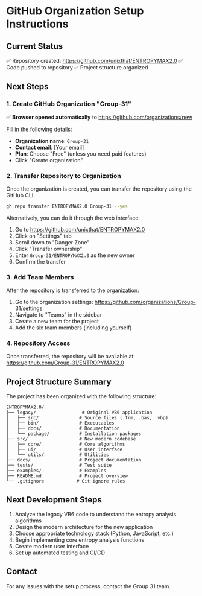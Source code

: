 # GitHub Organization Setup Instructions

## Current Status
✅ Repository created: https://github.com/unixthat/ENTROPYMAX2.0
✅ Code pushed to repository
✅ Project structure organized

## Next Steps

### 1. Create GitHub Organization "Group-31"

✅ **Browser opened automatically** to https://github.com/organizations/new

Fill in the following details:
- **Organization name**: `Group-31`
- **Contact email**: [Your email]
- **Plan**: Choose "Free" (unless you need paid features)
- Click "Create organization"

### 2. Transfer Repository to Organization

Once the organization is created, you can transfer the repository using the GitHub CLI:

```bash
gh repo transfer ENTROPYMAX2.0 Group-31 --yes
```

Alternatively, you can do it through the web interface:
1. Go to https://github.com/unixthat/ENTROPYMAX2.0
2. Click on "Settings" tab
3. Scroll down to "Danger Zone"
4. Click "Transfer ownership"
5. Enter `Group-31/ENTROPYMAX2.0` as the new owner
6. Confirm the transfer

### 3. Add Team Members

After the repository is transferred to the organization:

1. Go to the organization settings: https://github.com/organizations/Group-31/settings
2. Navigate to "Teams" in the sidebar
3. Create a new team for the project
4. Add the six team members (including yourself)

### 4. Repository Access

Once transferred, the repository will be available at:
https://github.com/Group-31/ENTROPYMAX2.0

## Project Structure Summary

The project has been organized with the following structure:

```
ENTROPYMAX2.0/
├── legacy/                 # Original VB6 application
│   ├── src/               # Source files (.frm, .bas, .vbp)
│   ├── bin/               # Executables
│   ├── docs/              # Documentation
│   └── package/           # Installation packages
├── src/                   # New modern codebase
│   ├── core/              # Core algorithms
│   ├── ui/                # User interface
│   └── utils/             # Utilities
├── docs/                  # Project documentation
├── tests/                 # Test suite
├── examples/              # Examples
├── README.md              # Project overview
└── .gitignore            # Git ignore rules
```

## Next Development Steps

1. Analyze the legacy VB6 code to understand the entropy analysis algorithms
2. Design the modern architecture for the new application
3. Choose appropriate technology stack (Python, JavaScript, etc.)
4. Begin implementing core entropy analysis functions
5. Create modern user interface
6. Set up automated testing and CI/CD

## Contact

For any issues with the setup process, contact the Group 31 team.
